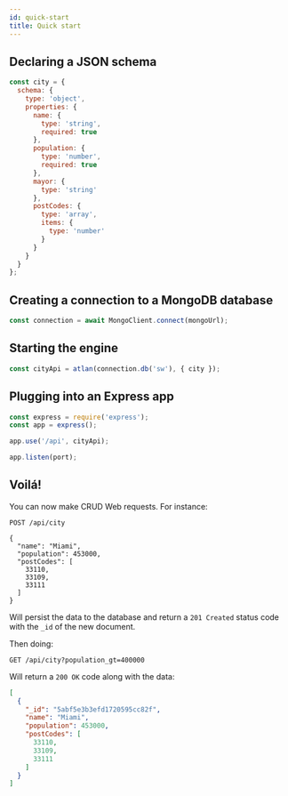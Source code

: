 ```yaml
---
id: quick-start
title: Quick start
---
```


## Declaring a JSON schema

```javascript
const city = {
  schema: {
    type: 'object',
    properties: {
      name: {
        type: 'string',
        required: true
      },
      population: {
        type: 'number',
        required: true
      },
      mayor: {
        type: 'string'
      },
      postCodes: {
        type: 'array',
        items: {
          type: 'number'
        }
      }
    }
  }
};
```

## Creating a connection to a MongoDB database

```javascript
const connection = await MongoClient.connect(mongoUrl);
```

## Starting the engine

```javascript
const cityApi = atlan(connection.db('sw'), { city });
```

## Plugging into an Express app

```javascript
const express = require('express');
const app = express();

app.use('/api', cityApi);

app.listen(port);
```

## Voilá!

You can now make CRUD Web requests. For instance:

```http
POST /api/city

{
  "name": "Miami",
  "population": 453000,
  "postCodes": [
    33110,
    33109,
    33111
  ]
}
```

Will persist the data to the database and return a `201 Created` status code with the `_id` of the new document.

Then doing:

```http
GET /api/city?population_gt=400000
```

Will return a `200 OK` code along with the data:

```json
[
  {
    "_id": "5abf5e3b3efd1720595cc82f",
    "name": "Miami",
    "population": 453000,
    "postCodes": [
      33110,
      33109,
      33111
    ]
  }
]
```
